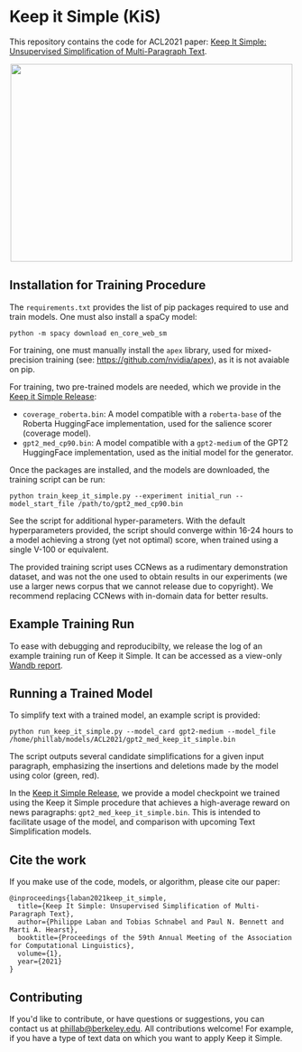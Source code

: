 # Keep it Simple (KiS)

This repository contains the code for ACL2021 paper: [Keep It Simple: Unsupervised Simplification of Multi-Paragraph Text](https://people.eecs.berkeley.edu/~phillab/pdfs/ACL2021_Keep_It_Simple.pdf).

<p align="center">
  <img width="500" height="350" src="https://people.eecs.berkeley.edu/~phillab/images/Keep_It_Simple.png">
</p>

## Installation for Training Procedure

The `requirements.txt` provides the list of pip packages required to use and train models.
One must also install a spaCy model:
```
python -m spacy download en_core_web_sm
```

For training, one must manually install the `apex` library, used for mixed-precision training (see: https://github.com/nvidia/apex), as it is not avaiable on pip.

For training, two pre-trained models are needed, which we provide in the [Keep it Simple Release](https://github.com/tingofurro/keep_it_simple/releases/tag/0.1):
- `coverage_roberta.bin`: A model compatible with a `roberta-base` of the Roberta HuggingFace implementation, used for the salience scorer (coverage model).
- `gpt2_med_cp90.bin`: A model compatible with a `gpt2-medium` of the GPT2 HuggingFace implementation, used as the initial model for the generator.

Once the packages are installed, and the models are downloaded, the training script can be run:
```
python train_keep_it_simple.py --experiment initial_run --model_start_file /path/to/gpt2_med_cp90.bin
```

See the script for additional hyper-parameters. With the default hyperparameters provided, the script should converge within 16-24 hours to a model achieving a strong (yet not optimal) score, when trained using a single V-100 or equivalent.

The provided training script uses CCNews as a rudimentary demonstration dataset, and was not the one used to obtain results in our experiments (we use a larger news corpus that we cannot release due to copyright). We recommend replacing CCNews with in-domain data for better results.

## Example Training Run

To ease with debugging and reproducibilty, we release the log of an example training run of Keep it Simple.
It can be accessed as a view-only [Wandb report](https://wandb.ai/phillab/simplifier_train/reports/Example-Keep-it-Simple-Run--Vmlldzo5ODg2ODY?accessToken=s5vaxrs2syn18aklu3fz3lfyho53di9p1v0qtmgsepgs34s229rymg15scntycuy).

## Running a Trained Model

To simplify text with a trained model, an example script is provided:
```
python run_keep_it_simple.py --model_card gpt2-medium --model_file /home/phillab/models/ACL2021/gpt2_med_keep_it_simple.bin
```

The script outputs several candidate simplifications for a given input paragraph, emphasizing the insertions and deletions made by the model using color (green, red).

In the [Keep it Simple Release](https://github.com/tingofurro/keep_it_simple/releases/tag/0.1), we provide a model checkpoint we trained using the Keep it Simple procedure that achieves a high-average reward on news paragraphs: `gpt2_med_keep_it_simple.bin`.
This is intended to facilitate usage of the model, and comparison with upcoming Text Simplification models.

## Cite the work

If you make use of the code, models, or algorithm, please cite our paper:
```
@inproceedings{laban2021keep_it_simple,
  title={Keep It Simple: Unsupervised Simplification of Multi-Paragraph Text},
  author={Philippe Laban and Tobias Schnabel and Paul N. Bennett and Marti A. Hearst},
  booktitle={Proceedings of the 59th Annual Meeting of the Association for Computational Linguistics},
  volume={1},
  year={2021}
}
```

## Contributing

If you'd like to contribute, or have questions or suggestions, you can contact us at phillab@berkeley.edu.
All contributions welcome! For example, if you have a type of text data on which you want to apply Keep it Simple.



